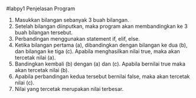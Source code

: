 #labpy1
Penjelasan Program
1. Masukkan bilangan sebanyak 3 buah bilangan.
2. Setelah bilangan diinputkan, maka program akan membandingkan ke 3 
buah bilangan tersebut.
3. Perbandingan menggunakan statement if, elif, else.
4. Ketika bilangan pertama (a), dibandingkan dengan bilangan ke dua (b), 
dan bilangan ke tiga (c). Apabila menghasilkan nilai true, maka akan 
tercetak nilai (a).
5. Bandingkan kembali (b) dengan (a) dan (c). Apabila bernilai true maka 
akan tercetak nilai (b).
6. Apabila perbandingan kedua tersebut bernilai false, maka akan 
tercetak nilai (c).
7. Nilai yang tercetak merupakan nilai terbesar.
